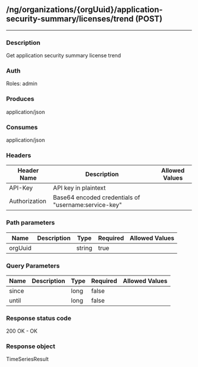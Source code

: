 ## /ng/organizations/{orgUuid}/application-security-summary/licenses/trend (POST)
---
### Description
Get application security summary license trend
### Auth
Roles: admin
### Produces
application/json
### Consumes
application/json
### Headers
| Header Name | Description | Allowed Values |
| ----------- | ----------- | ----------- |
| API-Key | API key in plaintext |  |
| Authorization | Base64 encoded credentials of &quot;username:service-key&quot; |  |
### Path parameters
| Name | Description | Type | Required | Allowed Values |
| ----------- | ----------- | ----------- | ----------- | ----------- |
| orgUuid |  | string | true |  |
### Query Parameters
| Name | Description | Type | Required | Allowed Values |
| ----------- | ----------- | ----------- | ----------- | ----------- |
| since |  | long | false |  |
| until |  | long | false |  |
### Response status code
200 OK - OK
### Response object
TimeSeriesResult
